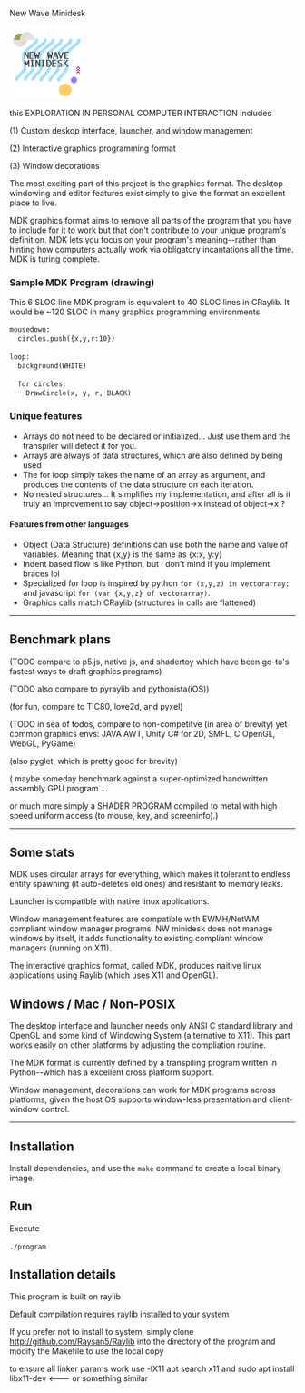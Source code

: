 
New Wave Minidesk

![NEW WAVE MINIDESK ICONOGRAPHY, BLUE WAVES GRAY LEMON-LIME, and YELLOW PURPLE BOYD. Triplex Red arrow heading upwards set in small side of image](https://raw.githubusercontent.com/SamyBencherif/new-wave-minidesk/main/logo.png)

this EXPLORATION IN PERSONAL COMPUTER INTERACTION includes

(1) Custom deskop interface, launcher, and window management

(2) Interactive graphics programming format

(3) Window decorations

The most exciting part of this project is the graphics format. The desktop-windowing and editor features exist simply to give the format an excellent place to live. 

MDK graphics format aims to remove all parts of the program that you have to include for it to work but that don't contribute to your unique program's definition. MDK lets you focus on your program's meaning--rather than hinting how computers actually work via obligatory incantations all the time. MDK is turing complete.

### Sample MDK Program (drawing)

This 6 SLOC line MDK program is equivalent to 40 SLOC lines in CRaylib. It would be ~120 SLOC in many graphics programming environments.
```
mousedown:
  circles.push({x,y,r:10})

loop:
  background(WHITE)
  
  for circles:
    DrawCircle(x, y, r, BLACK)
```
### Unique features

- Arrays do not need to be declared or initialized... Just use them and the transpiler will detect it for you.
- Arrays are always of data structures, which are also defined by being used
- The for loop simply takes the name of an array as argument, and produces the contents of the data structure on each iteration.
- No nested structures... It simplifies my implementation, and after all is it truly an improvement to say object->position->x instead of object->x ?

#### Features from other languages

- Object (Data Structure) definitions can use both the name and value of variables. Meaning that {x,y} is the same as {x:x, y:y}
- Indent based flow is like Python, but I don't mind if you implement braces lol
- Specialized for loop is inspired by python `for (x,y,z) in vectorarray:` and javascript `for (var {x,y,z} of vectorarray)`.
- Graphics calls match CRaylib (structures in calls are flattened)
---

## Benchmark plans

(TODO compare to p5.js, native js, and shadertoy
which have been go-to's fastest ways to draft graphics programs)

(TODO also compare to pyraylib and pythonista(iOS))

(for fun, compare to TIC80, love2d, and pyxel)

(TODO in sea of todos, compare to non-competitve (in area of brevity) yet common graphics envs: JAVA AWT, Unity C# for 2D, SMFL, C OpenGL, WebGL, PyGame)

(also pyglet, which is pretty good for brevity)

( maybe someday benchmark against a super-optimized handwritten assembly GPU program ... 

or much more simply a SHADER PROGRAM compiled to metal with high speed uniform access (to mouse, key, and screeninfo).)

---

## Some stats

MDK uses circular arrays for everything, which makes it tolerant to endless entity spawning (it auto-deletes old ones) and resistant to memory leaks.

Launcher is compatible with native linux applications.

Window management features are compatible with EWMH/NetWM compliant 
window manager programs. NW minidesk does not manage windows by itself,
it adds functionality to existing compliant window managers (running on X11).

The interactive graphics format, called MDK, produces naitive linux applications using Raylib (which uses X11 and OpenGL).

## Windows / Mac / Non-POSIX

The desktop interface and launcher needs only ANSI C standard library and OpenGL and some kind of Windowing System (alternative to X11). This
part works easily on other platforms by adjusting the compliation routine.

The MDK format is currently defined by a transpiling program written in Python--which has a excellent cross platform support.

Window management, decorations can work for MDK programs across platforms, given the host OS supports window-less presentation and
client-window control.

---

## Installation

Install dependencies, and use the `make` command to create a local binary image.

## Run

Execute

`./program`

## Installation details

This program is built on raylib

Default compilation requires raylib installed to your system

If you prefer not to install to system, simply clone http://github.com/Raysan5/Raylib
into the directory of the program and modify the Makefile to use the local copy

to ensure all linker params work use 
-lX11
apt search x11
and sudo apt install libx11-dev <--- or something similar
